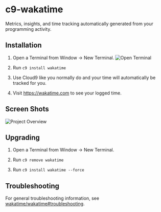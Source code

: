 c9-wakatime
===========

Metrics, insights, and time tracking automatically generated from your programming activity.


Installation
------------

1. Open a Terminal from Window -> New Terminal.
![Open Terminal](https://wakatime.com/static/img/ScreenShots/c9-open-terminal.png)

2. Run `c9 install wakatime`

3. Use Cloud9 like you normally do and your time will automatically be tracked for you.

4. Visit https://wakatime.com to see your logged time.


Screen Shots
------------

![Project Overview](https://wakatime.com/static/img/ScreenShots/Screen-Shot-2016-03-21.png)


Upgrading
---------

1. Open a Terminal from Window -> New Terminal.

2. Run `c9 remove wakatime`

3. Run `c9 install wakatime --force`


Troubleshooting
---------------

For general troubleshooting information, see [wakatime/wakatime#troubleshooting](https://github.com/wakatime/wakatime#troubleshooting).
